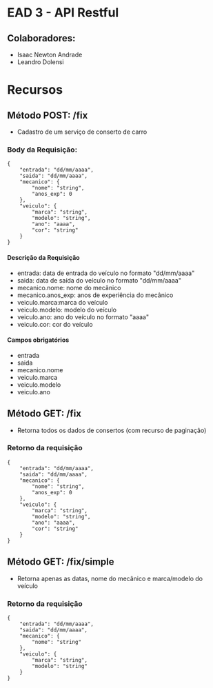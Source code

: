 # EAD 3 - API Restful

## Colaboradores:
- Isaac Newton Andrade
- Leandro Dolensi

# Recursos
## Método POST: /fix
 - Cadastro de um serviço de conserto de carro
### Body da Requisição:
```
{
    "entrada": "dd/mm/aaaa",
    "saida": "dd/mm/aaaa",
    "mecanico": {
        "nome": "string",
        "anos_exp": 0
    },
    "veiculo": {
        "marca": "string",
        "modelo": "string",
        "ano": "aaaa",
        "cor": "string"
    }
}
```

#### Descrição da Requisição
 - entrada: data de entrada do veículo no formato "dd/mm/aaaa"
 - saida: data de saída do veículo no formato "dd/mm/aaaa"
 - mecanico.nome: nome do mecânico
 - mecanico.anos_exp: anos de experiência do mecânico
 - veiculo.marca:marca do veículo
 - veiculo.modelo: modelo do veículo
 - veiculo.ano: ano do veículo no formato "aaaa"
 - veiculo.cor: cor do veículo

#### Campos obrigatórios
 - entrada
 - saida
 - mecanico.nome
 - veiculo.marca
 - veiculo.modelo
 - veiculo.ano

## Método GET: /fix
 - Retorna todos os dados de consertos (com recurso de paginação)
### Retorno da requisição
```
{
    "entrada": "dd/mm/aaaa",
    "saida": "dd/mm/aaaa",
    "mecanico": {
        "nome": "string",
        "anos_exp": 0
    },
    "veiculo": {
        "marca": "string",
        "modelo": "string",
        "ano": "aaaa",
        "cor": "string"
    }
}
```
## Método GET: /fix/simple
 - Retorna apenas as datas, nome do mecânico e marca/modelo do veículo
### Retorno da requisição
```
{
    "entrada": "dd/mm/aaaa",
    "saida": "dd/mm/aaaa",
    "mecanico": {
        "nome": "string"
    },
    "veiculo": {
        "marca": "string",
        "modelo": "string"
    }
}
```
